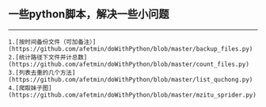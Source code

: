 ## 一些python脚本，解决一些小问题
------------------------------
    1.[按时间备份文件（可加备注）](https://github.com/afetmin/doWithPython/blob/master/backup_files.py)
    2.[统计路径下文件并计总数](https://github.com/afetmin/doWithPython/blob/master/count_files.py)
    3.[列表去重的几个方法](https://github.com/afetmin/doWithPython/blob/master/list_quchong.py)
    4.[爬取妹子图](https://github.com/afetmin/doWithPython/blob/master/mzitu_sprider.py)
